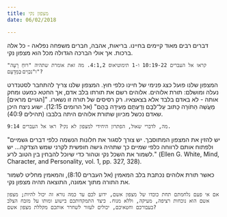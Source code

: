 ```yaml
---
title: מצפון נקי
date: 06/02/2018

---
```


דברים רבים מאוד קיימים בחיינו. בריאות, אהבה, חברים משפחה נפלאה - כל אלה ברכות. אך אולי הברכה הגדולה מכל הוא מצפון נקי. 

`קראו אל העברים 10:19-22 ו-1 תימוטיאוס 4:1,2. מה זאת אומרת שתהיה "רּוחַ רָעָה" ו"נִכְוִים ּבְמַּדָעָם"?`

המצפון שלנו פועל כצג פנימי של חיינו כלפי חוץ. המצפון שלנו צריך להתחבר לסטנדרט נעלה ומושלם: תורת אלוהים. אלוהים רשם את תורתו בלב אדם, אך החטא כמעט ומחק אותה - לא באדם בלבד אלא בצאצאיו. רק רסיסים של תורה זו נשארו. "[הגויים מראים] מַעֲׂשֵה הַּתֹורָה ּכָתּוב עַל־לִּבָם וְדַעְּתָם מְעִידָה בָהֶם" (אל הרומים 12:15). ישוע ניצח היכן שאדם נכשל מכיוון שתורת אלוהים היתה בלבבו (תהילים 40:9). 

`מה, לדברי שאול, הפתרון היחידי למצפון לא נקי? ראו אל העברים 9:14.`

"יש להזין את המצפון המתוסבך. יש צורך לסגור את חלונות הנשמה כלפי דברים גשמיים ולפתוח אותם לרווחה כלפי שמיים כך שתהיה גישה חופשית לקרני שמש הצדקה… יש לשמור את השכל נקי וטהור כדי שיוכל להבחין בין הטוב לרע." (Ellen G. White, Mind, Character, and Personality, vol. 1, pp. 327, 328).

כאשר תורת אלוהים נכתבת בלב המאמין (אל העברים 8:10), והמאמין מחליט לשמור את התורה מתוך אמונה, התוצאה תהיה מצפון נקי. 

`אם אי פעם נלחמתם תחת כובדו של מצפון אשם, ידוע לכם עד כמה נורא זה יכול להיות; מצפון אשם הוא נוכחות רציפה, מעיקה, וללא מנוח. כיצד התמקדותכם בישוע ומותו על מזבח הצלב בעבורכם וחטאיכם, יכולים לעזור לשחרר אותכם מקללת מצפון אשם?`